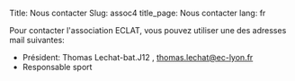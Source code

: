 Title: Nous contacter
Slug: assoc4
title_page: Nous contacter
lang: fr


Pour contacter l'association ECLAT, vous pouvez utiliser une des adresses mail suivantes:

- Président: Thomas Lechat-bat.J12 , thomas.lechat@ec-lyon.fr
- Responsable sport
